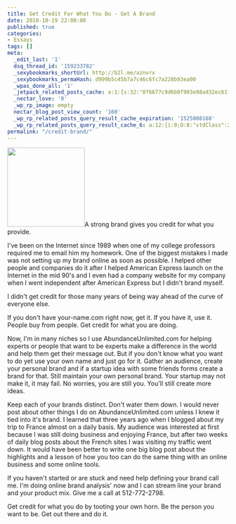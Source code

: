 ```yaml
---
title: Get Credit For What You Do - Get A Brand
date: 2010-10-19 22:00:00
published: true
categories:
- Essays
tags: []
meta:
  _edit_last: '1'
  dsq_thread_id: '159233782'
  _sexybookmarks_shortUrl: http://b2l.me/aznvrx
  _sexybookmarks_permaHash: d999b5c45b7a7c46c6fc7a228b93ea00
  _wpas_done_all: '1'
  _jetpack_related_posts_cache: a:1:{s:32:"8f6677c9d6b0f903e98ad32ec61f8deb";a:2:{s:7:"expires";i:1481504325;s:7:"payload";a:3:{i:0;a:1:{s:2:"id";i:3229;}i:1;a:1:{s:2:"id";i:1267;}i:2;a:1:{s:2:"id";i:1185;}}}}
  _nectar_love: '0'
  _wp_rp_image: empty
  nectar_blog_post_view_count: '160'
  _wp_rp_related_posts_query_result_cache_expiration: '1525008168'
  _wp_rp_related_posts_query_result_cache_6: a:12:{i:0;O:8:"stdClass":2:{s:7:"post_id";s:4:"2370";s:5:"score";s:18:"25.981444068191706";}i:1;O:8:"stdClass":2:{s:7:"post_id";s:4:"1882";s:5:"score";s:18:"24.738067635030518";}i:2;O:8:"stdClass":2:{s:7:"post_id";s:4:"1185";s:5:"score";s:17:"23.94773985773932";}i:3;O:8:"stdClass":2:{s:7:"post_id";s:4:"1280";s:5:"score";s:18:"23.911752727565087";}i:4;O:8:"stdClass":2:{s:7:"post_id";s:3:"968";s:5:"score";s:18:"22.821557773100906";}i:5;O:8:"stdClass":2:{s:7:"post_id";s:4:"3563";s:5:"score";s:18:"22.652547409395883";}i:6;O:8:"stdClass":2:{s:7:"post_id";s:4:"6880";s:5:"score";s:18:"21.402562111028715";}i:7;O:8:"stdClass":2:{s:7:"post_id";s:4:"3254";s:5:"score";s:18:"19.938034488294754";}i:8;O:8:"stdClass":2:{s:7:"post_id";s:4:"1853";s:5:"score";s:18:"18.898283569714557";}i:9;O:8:"stdClass":2:{s:7:"post_id";s:4:"1266";s:5:"score";s:18:"18.514592561495576";}i:10;O:8:"stdClass":2:{s:7:"post_id";s:4:"3229";s:5:"score";s:17:"18.29533278056867";}i:11;O:8:"stdClass":2:{s:7:"post_id";s:4:"3153";s:5:"score";s:16:"18.2095923372881";}}
permalink: "/credit-brand/"
---
```

<img class="alignright size-medium wp-image-3307" title="applause" src="{{ site.baseurl }}/posts/2010/10/applause-293x300.jpg" alt="" width="176" height="180" />A strong brand gives you credit for what you provide.

I've been on the Internet since 1989 when one of my college professors required me to email him my homework. One of the biggest mistakes I made was not setting up my brand online as soon as possible. I helped other people and companies do it after I helped American Express launch on the Internet in the mid 90's and I even had a company website for my company when I went independent after American Express but I didn't brand myself.

I didn't get credit for those many years of being way ahead of the curve of everyone else.

If you don't have your-name.com right now, get it. If you have it, use it. People buy from people. Get credit for what you are doing.

Now, I'm in many niches so I use AbundanceUnlimited.com for helping experts or people that want to be experts make a difference in the world and help them get their message out. But if you don't know what you want to do yet use your own name and just go for it. Gather an audience, create your personal brand and if a startup idea with some friends forms create a brand for that. Still maintain your own personal brand. Your startup may not make it, it may fail. No worries, you are still you. You'll still create more ideas.

Keep each of your brands distinct. Don't water them down. I would never post about other things I do on AbundanceUnlimited.com unless I knew it tied into it's brand. I learned that three years ago when I blogged about my trip to France almost on a daily basis. My audience was interested at first because I was still doing business and enjoying France, but after two weeks of daily blog posts about the French sites I was visiting my traffic went down. It would have been better to write one big blog post about the highlights and a lesson of how you too can do the same thing with an online business and some online tools.

If you haven't started or are stuck and need help defining your brand call me. I'm doing online brand analysis' now and I can stream line your brand and your product mix. Give me a call at 512-772-2798.

Get credit for what you do by tooting your own horn. Be the person you want to be. Get out there and do it.</p>
